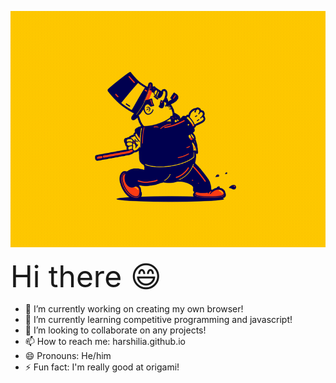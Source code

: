   ![Your browser doesn't support this gif :sad:](https://github.com/Harshilia/Harshilia/blob/main/intro.gif)
  
  
  <font size="25">Hi there :smile:</font>

- 🔭 I’m currently working on creating my own browser!
- 🌱 I’m currently learning competitive programming and javascript!
- 👯 I’m looking to collaborate on any projects!
- 📫 How to reach me: harshilia.github.io
- 😄 Pronouns: He/him
- ⚡ Fun fact: I'm really good at origami!
